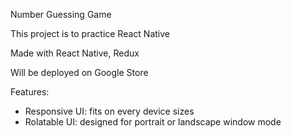 Number Guessing Game

This project is to practice React Native

Made with React Native, Redux

Will be deployed on Google Store

Features:

  - Responsive UI: fits on every device sizes
  - Rolatable UI: designed for portrait or landscape window mode
